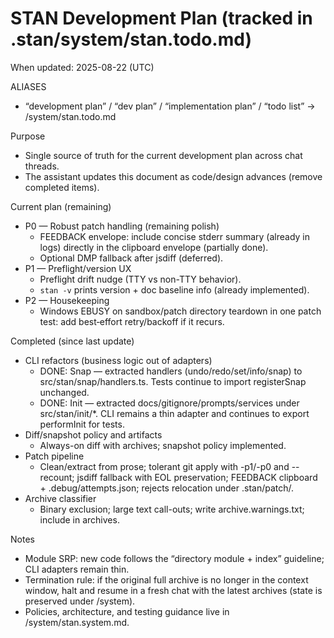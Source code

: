 # STAN Development Plan (tracked in .stan/system/stan.todo.md)

When updated: 2025-08-22 (UTC)

ALIASES

- “development plan” / “dev plan” / “implementation plan” / “todo list” → <stanPath>/system/stan.todo.md

Purpose

- Single source of truth for the current development plan across chat threads.
- The assistant updates this document as code/design advances (remove completed items).

Current plan (remaining)

- P0 — Robust patch handling (remaining polish)
  - FEEDBACK envelope: include concise stderr summary (already in logs) directly in the clipboard envelope (partially done).
  - Optional DMP fallback after jsdiff (deferred).
- P1 — Preflight/version UX
  - Preflight drift nudge (TTY vs non-TTY behavior).
  - `stan -v` prints version + doc baseline info (already implemented).
- P2 — Housekeeping
  - Windows EBUSY on sandbox/patch directory teardown in one patch test: add best‑effort retry/backoff if it recurs.

Completed (since last update)

- CLI refactors (business logic out of adapters)
  - DONE: Snap — extracted handlers (undo/redo/set/info/snap) to src/stan/snap/handlers.ts. Tests continue to import registerSnap unchanged.
  - DONE: Init — extracted docs/gitignore/prompts/services under src/stan/init/\*. CLI remains a thin adapter and continues to export performInit for tests.
- Diff/snapshot policy and artifacts
  - Always-on diff with archives; snapshot policy implemented.
- Patch pipeline
  - Clean/extract from prose; tolerant git apply with -p1/-p0 and --recount; jsdiff fallback with EOL preservation; FEEDBACK clipboard + .debug/attempts.json; rejects relocation under .stan/patch/.
- Archive classifier
  - Binary exclusion; large text call-outs; write archive.warnings.txt; include in archives.

Notes

- Module SRP: new code follows the “directory module + index” guideline; CLI adapters remain thin.
- Termination rule: if the original full archive is no longer in the context window, halt and resume in a fresh chat with the latest archives (state is preserved under <stanPath>/system).
- Policies, architecture, and testing guidance live in <stanPath>/system/stan.system.md.
